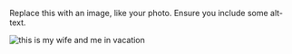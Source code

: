 Replace this with an image, like your photo. Ensure you include some alt-text.

![this is my wife and me in vacation](https://ss0.bdstatic.com/94oJfD_bAAcT8t7mm9GUKT-xh_/timg?image&quality=100&size=b4000_4000&sec=1537945375&di=addc7b9824d2d550d86ee4225a45c912&src=http://pic22.nipic.com/20120712/668573_125855708139_2.jpg)
